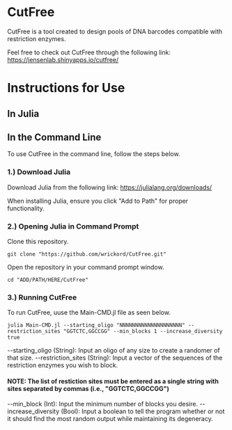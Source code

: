# CutFree

CutFree is a tool created to design pools of DNA barcodes compatible with restriction enzymes.

Feel free to check out CutFree through the following link: https://jensenlab.shinyapps.io/cutfree/

# Instructions for Use

## In Julia

## In the Command Line
To use CutFree in the command line, follow the steps below.

### 1.) Download Julia
Download Julia from the following link: https://julialang.org/downloads/

When installing Julia, ensure you click "Add to Path" for proper functionality.

### 2.) Opening Julia in Command Prompt
Clone this repository.

```
git clone "https://github.com/wrickord/CutFree.git"
```

Open the repository in your command prompt window.

```
cd "ADD/PATH/HERE/CutFree"
```

### 3.) Running CutFree

To run CutFree, uuse the Main-CMD.jl file as seen below.

```
julia Main-CMD.jl --starting_oligo "NNNNNNNNNNNNNNNNNNNN" --restriction_sites "GGTCTC,GGCCGG" --min_blocks 1 --increase_diversity true
```

--starting_oligo (String): Input an oligo of any size to create a randomer of that size.
--restriction_sites (String): Input a vector of the sequences of the restriction enzymes you wish to block.
#### NOTE: The list of restiction sites must be entered as a single string with sites separated by commas (i.e., "GGTCTC,GGCCGG")
--min_block (Int): Input the minimum number of blocks you desire.
--increase_diversity (Bool): Input a boolean to tell the program whether or not it should find the most random output while maintaining its degeneracy.
